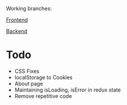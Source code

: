 Working branches:

[Frontend](https://github.com/masai14/dsa-tracker-frontend/tree/akhil-tailwind)

[Backend](https://github.com/masai14/dsa-tracker-backend/tree/akhil)


# Todo
- CSS Fixes
- localStorage to Cookies
- About page
- Maintaining isLoading, isError in redux state
- Remove repetitive code